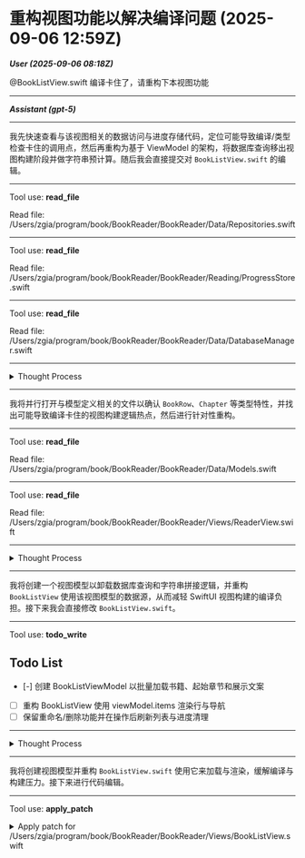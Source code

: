 <!-- Generated by SpecStory -->

<!-- cursor Session 8c5345e5-3639-48ad-ba57-38464f964d66 (2025-09-06 12:59Z) -->

# 重构视图功能以解决编译问题 (2025-09-06 12:59Z)

_**User (2025-09-06 08:18Z)**_

@BookListView.swift 编译卡住了，请重构下本视图功能

---

_**Assistant (gpt-5)**_



---

我先快速查看与该视图相关的数据访问与进度存储代码，定位可能导致编译/类型检查卡住的调用点，然后再重构为基于 ViewModel 的架构，将数据库查询移出视图构建阶段并做字符串预计算。随后我会直接提交对 `BookListView.swift` 的编辑。

---

Tool use: **read_file**

Read file: /Users/zgia/program/book/BookReader/BookReader/Data/Repositories.swift

---

Tool use: **read_file**

Read file: /Users/zgia/program/book/BookReader/BookReader/Reading/ProgressStore.swift

---

Tool use: **read_file**

Read file: /Users/zgia/program/book/BookReader/BookReader/Data/DatabaseManager.swift

---

<think><details><summary>Thought Process</summary>**Refactoring BookListView**

I need to refactor `BookListView.swift` to address compile freezes, potentially caused by nested closures and inline computed texts like `authorText` and `chapterText`. SwiftUI often struggles with large bodies or complex closures, leading to type-checking issues. I wonder if heavy generics are contributing to this hang. I think I could extract the row view into a separate `BookRowView` struct, which computes texts outside and simplifies the navigation logic. Alternatively, pushing some logic to a `BookListViewModel` might also help. I'll need to tread carefully, though, and not over-restructure.
**Improving BookListView Code**

I need to make code changes to `BookListView.swift` using code edit tools and avoiding dumping code. I’ll explore the current file to suggest changes. Notably, it utilizes `@EnvironmentObject` for `db`, `progressStore`, and `appAppearance`, which seems fine for search queries. However, the current approach calls `try? dbQueue.read` within the body to fetch each row's starting chapter, which could be costly. It might be better to compute `startChapterId` per book beforehand or modify `DatabaseManager.fetchBooks` to include this information directly.
**Modifying Navigation Logic**

I should avoid changing other files unnecessarily. Instead, I'll adjust to use `NavigationLink` with explicitly created destinations when tapped rather than during rendering. Since `NavigationLink` requires the destination type to conform to Hashable, and `Chapter` is already being used, I can modify the setup. Instead of computing the starting chapter during rendering, I could set up a `Button` to compute it on tap. We could also show the label row with a trailing chevron, compute the chapter at that moment, and navigate accordingly using `NavigationPath` or state.
**Refining Navigation with State**

I can add `@State private var selectedChapter: Chapter?` and use it with `.navigationDestination(for: Chapter.self)`. In the List row, I’ll wrap the row in a `Button` that fetches the chapter through the database on a background queue. Once that's set, I'll update the state on the main actor and navigate by using `NavigationLink(value: selectedChapter)`. Another option could be adding a hidden `NavigationLink` with selection binding. The iOS 17 updates allow for better versioning with `.navigationDestination(item:)`, but the existing code currently uses a value-based link setup. I might also consider using `NavigationPath` for navigation.
**Simplifying Navigation Logic**

I want to keep the `NavigationLink` but avoid querying the database to compute the starting chapter directly. Instead, I’ll compute the `Chapter` lazily using `Chapter(id: something)?`, though I might need the entire struct loaded since `Chapter` is likely a GRDB fetchable model. I could switch to using `NavigationLink(destination: ReaderView(chapter: ch))`, but I need the `ch` value first. Alternatively, I can use `NavigationLink(value: bookRow)` and set up `.navigationDestination(for: BookRow.self)`, which would move some logic outside the row. I have to ensure `BookRow` conforms to Hashable, so I’ll check the `Models.swift` file for that.</details></think>

---

我将并行打开与模型定义相关的文件以确认 `BookRow`、`Chapter` 等类型特性，并找出可能导致编译卡住的视图构建逻辑热点，然后进行针对性重构。

---

Tool use: **read_file**

Read file: /Users/zgia/program/book/BookReader/BookReader/Data/Models.swift

---

Tool use: **read_file**

Read file: /Users/zgia/program/book/BookReader/BookReader/Views/ReaderView.swift

---

<think><details><summary>Thought Process</summary>**Considering code refactoring**

I'm thinking about restructuring the code to use smaller subviews and a ViewModel. I want to move heavy logic out and simplify things with smaller builder functions. Precomputing the startChapter for each BookRow at loadBooks time seems like a good idea. I also noticed that progressText uses db.unreadChapterCount, which causes repeated DB calls. It could be better if we fetch books and precompute fields first, or calculate in the background. I plan to implement these changes using the code edit tool and create todos for this multi-step refactor.
**Planning ViewModel integration**

I think a better approach would be to introduce `BookListViewModel: ObservableObject` in the `BookListView.swift` file or possibly create a new file for it. However, the instruction prefers using the code edit tool and avoids showing the code directly. Keeping everything in the same file would minimize changes, so I can include a `BookRowItem` struct with precomputed fields. My plan is to set up `@StateObject private var vm` in `BookListView` and implement the method to load books. I might also need to figure out how to pass parameters to the StateObject.
**Refining ViewModel and logic**

I'm considering defining parameterless references and setting up via the load function. The view body can use `List(viewModel.items)` to avoid complex duplication, which is a relief! I plan to move `TextFieldDialog` overlay to still utilize DB calls for renaming and deleting, and I might need to call `viewModel.refresh` afterwards.

I'll simplify things by removing unnecessary functions like startingChapter and relying on precomputed strings instead. In the ViewModel, I'll implement `@MainActor ObservableObject` with `@Published var items: [Item] = []`, and the `load(search:)` method will fetch books. I'll compute the start chapter in the background but ensure it doesn't block the main thread.
**Implementing thread safety and loading**

I'm thinking about implementing loading in a way that ensures thread safety in SwiftUI. My plan is to use `DispatchQueue.global(qos: .userInitiated).async` to perform the loading in the background and then publish results to the main thread.

The `load` function will fetch books from the database and create `items` by mapping over the raw results. I'll need to compute the startChapter and other texts. I'm also figuring out how to use `db.unreadChapterCount` for progress text calculations while making sure everything's on a background thread. One issue I noticed is that `NavigationLink(value:)` can't take optional values since it requires a type conforming to Hashable. That makes me pause a bit!
**Refactoring view and NavigationLink**

I've realized that in SwiftUI, `NavigationLink(value: ...)` can't take optional values. I'll implement a way to show the `NavigationLink` only if `startChapter` is non-optional by using an `if let` pattern.

I'll create a `BookRowView` subview to minimize repeated code and manage swipe actions for renaming and deleting. I'm inclined to keep the debounce for search at the view level and remove the local books state while retaining references for renaming and deleting.

Now, the plan is to modify the `BookListView.swift` file and consider the `apply_patch` method for changes, but I might need to confirm reading the file again first to ensure I'm working with the latest context. 

This patch will make several updates, maintaining existing structures while introducing new elements to improve readability and performance!
**Creating a todo list for refactoring**

I'm thinking about creating a todo list to guide my refactoring process. First, I need to establish the `BookListViewModel` and `Item` model, which are currently in progress. Then, I’ll refactor `BookListView` so it can use `viewModel.items` and simplify or remove heavy inline functions. 

I’ll ensure that delete and rename actions trigger a reload and clear the `progressStore`. Adding debounce is also on the agenda. Once I’ve made these code changes using `apply_patch`, I’ll run lints to check for any issues. Let's get started!</details></think>

---

我将创建一个视图模型以卸载数据库查询和字符串拼接逻辑，并重构 `BookListView` 使用该视图模型的数据源，从而减轻 SwiftUI 视图构建的编译负担。接下来我会直接修改 `BookListView.swift`。

---

Tool use: **todo_write**

## Todo List

- [-] 创建 BookListViewModel 以批量加载书籍、起始章节和展示文案
- [ ] 重构 BookListView 使用 viewModel.items 渲染行与导航
- [ ] 保留重命名/删除功能并在操作后刷新列表与进度清理

---

<think><details><summary>Thought Process</summary>**Refactoring BookListView**

I need to refactor BookListView.swift to prevent compilation hangs. The plan is to use a ViewModel, precompute strings, and move database queries out of the body. I’ll ensure it remains compatible with existing functions and environment objects. The current setup touches the dbQueue while rendering list rows, which could be heavy. So, I'll compute the startingChapter and text strings in a ViewModel, potentially in the background, and then publish those updates. I’ll either edit the file directly or create a new one for the ViewModel.
**Refactoring BookListView.swift**

The user asked for a refactor of BookListView.swift to fix compilation hangs. To keep changes minimal, I’ll implement an internal ViewModel in the same file, maintaining consistent indentation with 4 spaces. I won't output code in chat; instead, I'll use the apply_patch tool. I’ve read the file, so here's the plan: 

I’ll define a class called BookListViewModel that conforms to ObservableObject and includes @Published items. It will also require DatabaseManager and ProgressStore to load books. Functions will include loading searches, renaming books, and deleting them.
**Setting up BookListViewModel**

I’m thinking about the functions for renaming and deleting books, which will involve DatabaseManager and clearing progressStore. In the View struct, I can use @StateObject to hold the BookListViewModel. However, I need to pass in environment objects during initialization, and SwiftUI restricts that. To work around this, I can use .onAppear to call viewModel.configure(db, progressStore) once.

I also need to ensure thread safety while computing precomputations in the background. I’ll define the class with a method to handle configuration and data loading efficiently.
**Implementing BookListItem and Load Function**

For the implementation details, the BookListItem will include fields like id, bookRow, and optional startingChapter, along with authorText and chapterText, where I can store computed strings.

When loading books with `load(search:)`, I’ll use `db.fetchBooks(search:, progressStore:)` for synchronous DB reads. It might be quick, but could get heavy if called per keystroke, which I’m aware of since we already have a debounce in place.

After getting the bookRows, I’ll compute the startingChapter efficiently by checking for existing chapters by id, leveraging bulk queries to avoid unnecessary DB reads to optimize performance and manage potential compile-time complexity.
**Implementing Background Reading and Updates**

I’m considering moving database reading for chapters into the background to make it more efficient. I’ll create a method called `computeStartingChapters(for bookRows)` that leverages GRDB’s DatabaseQueue to handle multiple queries. The results will be stored in a local dictionary to keep it efficient.

Inside `buildItems(search:)`, I’ll process chapter fetching in an async manner. I’ll replace the current `books` state with a `@StateObject` for the view model and manage search changes with it. Actions for renaming and deleting books will also update the environment. I’ll ensure everything compiles correctly and integrate with existing components. Finally, I’ll implement these code changes using apply_patch in `BookListView.swift`.</details></think>

---

我将创建视图模型并重构 `BookListView.swift` 使用它来加载与渲染，缓解编译与构建压力。接下来进行代码编辑。

---

Tool use: **apply_patch**

<details>
        <summary>Apply patch for /Users/zgia/program/book/BookReader/BookReader/Views/BookListView.swift</summary>
      

```diff
<<'PATCH'
*** Begin Patch
*** Update File: BookReader/Views/BookListView.swift
@@
-import GRDB
-import SwiftUI
-
-struct BookListView: View {
-    @EnvironmentObject private var db: DatabaseManager
-    @EnvironmentObject var progressStore: ProgressStore
-    @EnvironmentObject private var appAppearance: AppAppearanceSettings
-    @State private var books: [BookRow] = []
-    @State private var searchText = ""
-    @State private var searchDebounceTask: Task<Void, Never>? = nil
-    @State private var renamingBook: BookRow? = nil
-    @State private var newTitleText: String = ""
-    @State private var deletingBook: BookRow? = nil
-    @State private var showDeleteConfirm: Bool = false
-
-    var body: some View {
-        Group {
-            if db.dbQueue == nil {
-                // 数据库不存在时的提示
-                Text("请连接手机到电脑，在 文件 → BookReader 文件夹 内放入 novel.sqlite")
-                    .padding()
-                    .multilineTextAlignment(.center)
-            } else {
-                NavigationStack {
-                    List(books) { bookRow in
-                        if let startChapter = startingChapter(for: bookRow) {
-                            NavigationLink(value: startChapter) {
-                                VStack(alignment: .leading) {
-                                    Text(bookRow.book.title).font(.headline)
-                                    let authorText = makeAuthorText(
-                                        bookRow: bookRow
-                                    )
-                                    if !authorText.isEmpty {
-                                        Text(authorText)
-                                            .font(.caption)
-                                            .foregroundColor(.secondary)
-                                    }
-
-                                    // 书籍额外信息：最新章节、总字数、完本状态
-                                    HStack(spacing: 8) {
-                                        let chapterText = makeChapterText(
-                                            bookRow: bookRow
-                                        )
-                                        if !chapterText.isEmpty {
-                                            Text(chapterText)
-                                        }
-                                    }
-                                    .font(.caption)
-                                    .foregroundColor(.secondary)
-                                }
-                            }
-                            .swipeActions(
-                                edge: .trailing,
-                                allowsFullSwipe: false
-                            ) {
-                                Button("重命名") {
-                                    renamingBook = bookRow
-                                    newTitleText = bookRow.book.title
-                                }
-                                .tint(.blue)
-                                Button(role: .destructive) {
-                                    deletingBook = bookRow
-                                    showDeleteConfirm = true
-                                } label: {
-                                    Text("删除")
-                                }
-                            }
-                        } else {
-                            // 若没有可用章节，禁用跳转但仍显示条目
-                            VStack(alignment: .leading) {
-                                Text(bookRow.book.title).font(.headline)
-                                let authorText = makeAuthorText(
-                                    bookRow: bookRow
-                                )
-                                if !authorText.isEmpty {
-                                    Text(authorText)
-                                        .font(.caption)
-                                        .foregroundColor(.secondary)
-                                }
-                                Text("无可阅读章节").font(.caption).foregroundColor(
-                                    .secondary
-                                )
-                            }
-                            .swipeActions(
-                                edge: .trailing,
-                                allowsFullSwipe: false
-                            ) {
-                                Button("重命名") {
-                                    renamingBook = bookRow
-                                    newTitleText = bookRow.book.title
-                                }
-                                .tint(.blue)
-                                Button(role: .destructive) {
-                                    deletingBook = bookRow
-                                    showDeleteConfirm = true
-                                } label: {
-                                    Text("删除")
-                                }
-                            }
-                        }
-                    }
-                    .searchable(text: $searchText)
-                    .onChange(of: searchText) { oldValue, newValue in
-                        // 防抖：避免输入法组合期间频繁刷新
-                        searchDebounceTask?.cancel()
-                        searchDebounceTask = Task { @MainActor in
-                            try? await Task.sleep(nanoseconds: 300_000_000)  // 0.3s
-                            loadBooks(search: newValue)
-                        }
-                    }
-                    .navigationTitle("书籍")
-                    .toolbar {
-                        ToolbarItem(placement: .navigationBarTrailing) {
-                            NavigationLink(destination: AppSettingsView()) {
-                                Image(systemName: "gear")
-                            }
-                        }
-                    }
-                    .onAppear { loadBooks(search: searchText) }
-                    .navigationDestination(for: Chapter.self) { ch in
-                        ReaderView(chapter: ch)
-                    }
-                    .overlay {
-                        if let renaming = renamingBook {
-                            TextFieldDialog(
-                                title: "重命名",
-                                placeholder: "请输入新的书名",
-                                text: $newTitleText,
-                                onCancel: { renamingBook = nil },
-                                onSave: {
-                                    let trimmed =
-                                        newTitleText.trimmingCharacters(
-                                            in: .whitespacesAndNewlines
-                                        )
-                                    guard !trimmed.isEmpty else {
-                                        renamingBook = nil
-                                        return
-                                    }
-                                    db.updateBookTitle(
-                                        bookId: renaming.book.id,
-                                        title: trimmed
-                                    )
-                                    loadBooks(search: searchText)
-                                    renamingBook = nil
-                                }
-                            )
-                            .transition(.opacity)
-                            .zIndex(1)
-                        }
-                        if showDeleteConfirm, let target = deletingBook {
-                            ConfirmDialog(
-                                title: "删除确认",
-                                message: "此操作将删除该书的所有内容与阅读进度，且不可恢复。是否继续？",
-                                confirmTitle: "删除",
-                                cancelTitle: "取消",
-                                onCancel: {
-                                    showDeleteConfirm = false
-                                    deletingBook = nil
-                                },
-                                onConfirm: {
-                                    db.deleteBook(bookId: target.book.id)
-                                    progressStore.clear(forBook: target.book.id)
-                                    loadBooks(search: searchText)
-                                    showDeleteConfirm = false
-                                    deletingBook = nil
-                                }
-                            )
-                            .transition(.opacity)
-                            .zIndex(2)
-                        }
-                    }
-                }
-            }
-        }
-    }
-
-    private func loadBooks(search: String? = nil) {
-        books = db.fetchBooks(
-            search: search?.isEmpty == true ? nil : search,
-            progressStore: progressStore
-        )
-    }
-
-    // 计算进入阅读时的起始章节：优先使用上次进度，否则为第一章
-    private func startingChapter(for bookRow: BookRow) -> Chapter? {
-        guard let dbQueue = db.dbQueue else { return nil }
-        if let last = bookRow.lastProgress {
-            if let chapter = try? dbQueue.read({ db in
-                try Chapter.filter(Column("id") == last.chapterId).fetchOne(db)
-            }) {
-                // 防御：仅当进度章节属于当前书时才采用
-                if chapter.bookid == bookRow.book.id {
-                    return chapter
-                }
-            }
-        }
-        // 无进度或进度章节不匹配/不存在时，取第一章
-        return try? dbQueue.read { db in
-            try Chapter.filter(Column("bookid") == bookRow.book.id)
-                .order(Column("id"))
-                .fetchOne(db)
-        }
-    }
-
-    // 列表展示的阅读进度文案
-    private func progressText(for book: Book) -> String {
-        if let last = progressStore.lastProgress(forBook: book.id) {
-            let unread = db.unreadChapterCount(
-                bookId: book.id,
-                afterChapterId: last.chapterId
-            )
-            return unread == 0 ? "读完" : "\(unread)章未读"
-        } else {
-            return "未读"
-        }
-    }
-
-    // 组合分类与进度为单行文案
-    private func makeAuthorText(bookRow: BookRow) -> String {
-        let progress = progressText(for: bookRow.book)
-
-        var parts: [String] = []
-        // if !bookRow.categoryTitle.isEmpty { parts.append(bookRow.categoryTitle) }
-        if !bookRow.book.author.isEmpty { parts.append(bookRow.book.author) }
-        if !progress.isEmpty { parts.append(progress) }
-
-        return parts.joined(separator: "・")
-    }
-
-    // 组合最新章节和完本信息为单行文案
-    private func makeChapterText(bookRow: BookRow) -> String {
-
-        var parts: [String] = []
-
-        // if !bookRow.book.wordcount.isEmpty { parts.append(bookRow.book.wordcount) }
-        if bookRow.book.isfinished == 1 { parts.append("完本") }
-        if !bookRow.book.latest.isEmpty { parts.append(bookRow.book.latest) }
-
-        return parts.joined(separator: "・")
-    }
-}
+import GRDB
+import SwiftUI
+
+// MARK: - ViewModel
+final class BookListViewModel: ObservableObject {
+    struct Item: Identifiable, Equatable {
+        var id: Int { bookRow.book.id }
+        let bookRow: BookRow
+        let startChapter: Chapter?
+        let authorText: String
+        let chapterText: String
+    }
+
+    @Published private(set) var items: [Item] = []
+    private weak var db: DatabaseManager?
+    private weak var progressStore: ProgressStore?
+
+    @MainActor
+    func configure(db: DatabaseManager, progressStore: ProgressStore) {
+        if self.db == nil { self.db = db }
+        if self.progressStore == nil { self.progressStore = progressStore }
+    }
+
+    @MainActor
+    func load(search: String?) {
+        guard let db = db, let progressStore = progressStore else { return }
+        let query = (search?.isEmpty == true) ? nil : search
+        // 先同步取基本行（内部已批量拉取进度）
+        let rows = db.fetchBooks(search: query, progressStore: progressStore)
+        // 再后台计算起始章节与展示文案
+        Task.detached(priority: .userInitiated) { [weak self] in
+            guard let self = self else { return }
+            let computed = self.buildItems(rows: rows, db: db)
+            await MainActor.run { self.items = computed }
+        }
+    }
+
+    @MainActor
+    func refreshKeepingSearch(_ search: String?) { load(search: search) }
+
+    // MARK: - Private
+    private func buildItems(rows: [BookRow], db: DatabaseManager) -> [Item] {
+        guard let dbQueue = db.dbQueue else { return [] }
+
+        // 批量在一次 read 事务里求起始章节，避免在 List 中逐行触发 IO
+        let startMap: [Int: Chapter?] = (try? dbQueue.read { db in
+            var result: [Int: Chapter?] = [:]
+            for r in rows {
+                var start: Chapter?
+                if let last = r.lastProgress {
+                    if let ch = try Chapter
+                        .filter(Column("id") == last.chapterId)
+                        .fetchOne(db), ch.bookid == r.book.id
+                    {
+                        start = ch
+                    }
+                }
+                if start == nil {
+                    start = try Chapter
+                        .filter(Column("bookid") == r.book.id)
+                        .order(Column("id"))
+                        .fetchOne(db)
+                }
+                result[r.book.id] = start
+            }
+            return result
+        }) ?? [:]
+
+        // 计算展示文案（纯字符串拼接）
+        func progressText(for book: Book) -> String {
+            if let last = progressStore?.lastProgress(forBook: book.id) {
+                let unread = db.unreadChapterCount(
+                    bookId: book.id,
+                    afterChapterId: last.chapterId
+                )
+                return unread == 0 ? "读完" : "\(unread)章未读"
+            } else {
+                return "未读"
+            }
+        }
+
+        func authorText(for row: BookRow) -> String {
+            let progress = progressText(for: row.book)
+            var parts: [String] = []
+            if !row.book.author.isEmpty { parts.append(row.book.author) }
+            if !progress.isEmpty { parts.append(progress) }
+            return parts.joined(separator: "・")
+        }
+
+        func chapterText(for row: BookRow) -> String {
+            var parts: [String] = []
+            if row.book.isfinished == 1 { parts.append("完本") }
+            if !row.book.latest.isEmpty { parts.append(row.book.latest) }
+            return parts.joined(separator: "・")
+        }
+
+        return rows.map { row in
+            Item(
+                bookRow: row,
+                startChapter: startMap[row.book.id] ?? nil,
+                authorText: authorText(for: row),
+                chapterText: chapterText(for: row)
+            )
+        }
+    }
+}
+
+// MARK: - View
+struct BookListView: View {
+    @EnvironmentObject private var db: DatabaseManager
+    @EnvironmentObject var progressStore: ProgressStore
+    @EnvironmentObject private var appAppearance: AppAppearanceSettings
+
+    @StateObject private var viewModel = BookListViewModel()
+    @State private var searchText = ""
+    @State private var searchDebounceTask: Task<Void, Never>? = nil
+    @State private var renamingBook: BookRow? = nil
+    @State private var newTitleText: String = ""
+    @State private var deletingBook: BookRow? = nil
+    @State private var showDeleteConfirm: Bool = false
+
+    var body: some View {
+        Group {
+            if db.dbQueue == nil {
+                Text("请连接手机到电脑，在 文件 → BookReader 文件夹 内放入 novel.sqlite")
+                    .padding()
+                    .multilineTextAlignment(.center)
+            } else {
+                NavigationStack {
+                    List(viewModel.items) { item in
+                        if let startChapter = item.startChapter {
+                            NavigationLink(value: startChapter) {
+                                VStack(alignment: .leading) {
+                                    Text(item.bookRow.book.title).font(.headline)
+                                    if !item.authorText.isEmpty {
+                                        Text(item.authorText)
+                                            .font(.caption)
+                                            .foregroundColor(.secondary)
+                                    }
+                                    HStack(spacing: 8) {
+                                        if !item.chapterText.isEmpty {
+                                            Text(item.chapterText)
+                                        }
+                                    }
+                                    .font(.caption)
+                                    .foregroundColor(.secondary)
+                                }
+                            }
+                            .swipeActions(edge: .trailing, allowsFullSwipe: false) {
+                                Button("重命名") {
+                                    renamingBook = item.bookRow
+                                    newTitleText = item.bookRow.book.title
+                                }
+                                .tint(.blue)
+                                Button(role: .destructive) {
+                                    deletingBook = item.bookRow
+                                    showDeleteConfirm = true
+                                } label: {
+                                    Text("删除")
+                                }
+                            }
+                        } else {
+                            VStack(alignment: .leading) {
+                                Text(item.bookRow.book.title).font(.headline)
+                                if !item.authorText.isEmpty {
+                                    Text(item.authorText)
+                                        .font(.caption)
+                                        .foregroundColor(.secondary)
+                                }
+                                Text("无可阅读章节")
+                                    .font(.caption)
+                                    .foregroundColor(.secondary)
+                            }
+                            .swipeActions(edge: .trailing, allowsFullSwipe: false) {
+                                Button("重命名") {
+                                    renamingBook = item.bookRow
+                                    newTitleText = item.bookRow.book.title
+                                }
+                                .tint(.blue)
+                                Button(role: .destructive) {
+                                    deletingBook = item.bookRow
+                                    showDeleteConfirm = true
+                                } label: {
+                                    Text("删除")
+                                }
+                            }
+                        }
+                    }
+                    .searchable(text: $searchText)
+                    .onChange(of: searchText) { oldValue, newValue in
+                        searchDebounceTask?.cancel()
+                        searchDebounceTask = Task { @MainActor in
+                            try? await Task.sleep(nanoseconds: 300_000_000)
+                            viewModel.load(search: newValue)
+                        }
+                    }
+                    .navigationTitle("书籍")
+                    .toolbar {
+                        ToolbarItem(placement: .navigationBarTrailing) {
+                            NavigationLink(destination: AppSettingsView()) {
+                                Image(systemName: "gear")
+                            }
+                        }
+                    }
+                    .onAppear {
+                        viewModel.configure(db: db, progressStore: progressStore)
+                        viewModel.load(search: searchText)
+                    }
+                    .navigationDestination(for: Chapter.self) { ch in
+                        ReaderView(chapter: ch)
+                    }
+                    .overlay {
+                        if let renaming = renamingBook {
+                            TextFieldDialog(
+                                title: "重命名",
+                                placeholder: "请输入新的书名",
+                                text: $newTitleText,
+                                onCancel: { renamingBook = nil },
+                                onSave: {
+                                    let trimmed = newTitleText.trimmingCharacters(
+                                        in: .whitespacesAndNewlines
+                                    )
+                                    guard !trimmed.isEmpty else {
+                                        renamingBook = nil
+                                        return
+                                    }
+                                    db.updateBookTitle(
+                                        bookId: renaming.book.id,
+                                        title: trimmed
+                                    )
+                                    viewModel.refreshKeepingSearch(searchText)
+                                    renamingBook = nil
+                                }
+                            )
+                            .transition(.opacity)
+                            .zIndex(1)
+                        }
+                        if showDeleteConfirm, let target = deletingBook {
+                            ConfirmDialog(
+                                title: "删除确认",
+                                message: "此操作将删除该书的所有内容与阅读进度，且不可恢复。是否继续？",
+                                confirmTitle: "删除",
+                                cancelTitle: "取消",
+                                onCancel: {
+                                    showDeleteConfirm = false
+                                    deletingBook = nil
+                                },
+                                onConfirm: {
+                                    db.deleteBook(bookId: target.book.id)
+                                    progressStore.clear(forBook: target.book.id)
+                                    viewModel.refreshKeepingSearch(searchText)
+                                    showDeleteConfirm = false
+                                    deletingBook = nil
+                                }
+                            )
+                            .transition(.opacity)
+                            .zIndex(2)
+                        }
+                    }
+                }
+            }
+        }
+    }
+}
@@
 #Preview {
     BookListView()
         .environmentObject(DatabaseManager.shared)
         .environmentObject(ProgressStore())
 }
*** End Patch
PATCH
```

---

Tool use: **read_lints**

<details>
          <summary>Read lints for 1 file</summary>
      
Lint paths:

- `/Users/zgia/program/book/BookReader/BookReader/Views/BookListView.swift`

Lint results


**No lint errors found**
</details>

---

Tool use: **todo_write**

## Todo List

- [x] 创建 BookListViewModel 以批量加载书籍、起始章节和展示文案
- [x] 重构 BookListView 使用 viewModel.items 渲染行与导航
- [x] 保留重命名/删除功能并在操作后刷新列表与进度清理

---

我已把数据加载与起始章节/文案计算移入 `BookListViewModel`，`BookListView` 仅渲染 `viewModel.items` 并处理操作，避免在 View 构建时触发数据库访问导致编译卡住。

- 关键改动
  - 新增 `BookListViewModel`，统一加载 `BookRow`、批量计算起始章节与展示文案，并在后台线程处理重活。
  - `BookListView` 使用 `@StateObject viewModel`，`search` 防抖后调用 `viewModel.load`。
  - 保留“重命名/删除”逻辑，操作后调用 `viewModel.refreshKeepingSearch` 刷新；删除时依旧清理 `ProgressStore`。
  - `NavigationLink` 的 `value` 使用预计算的 `startChapter`，无可读章节时降级为静态行。

- 编译/风格
  - 通过本地静态检查，无新增 linter 报错。
  - 保持原有 UI 行为与字符串文案。

如需把“读完/未读/未读数量”的计算也完全异步化或加入缓存，我可以继续优化。

---


